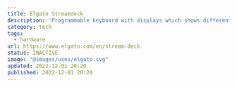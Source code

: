 ```yaml
---
title: Elgato Streamdeck
description: 'Programmable keyboard with displays which shows different keys depending on the context.'
category: tech
tags:
  - hardware
url: https://www.elgato.com/en/stream-deck
status: INACTIVE
image: "@images/uses/elgato.svg"
updated: 2022-12-01 20:20
published: 2022-12-01 20:20
---
```

